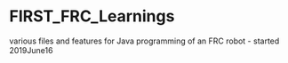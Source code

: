 # FIRST_FRC_Learnings
various files and features for Java programming of an FRC robot - started 2019June16
